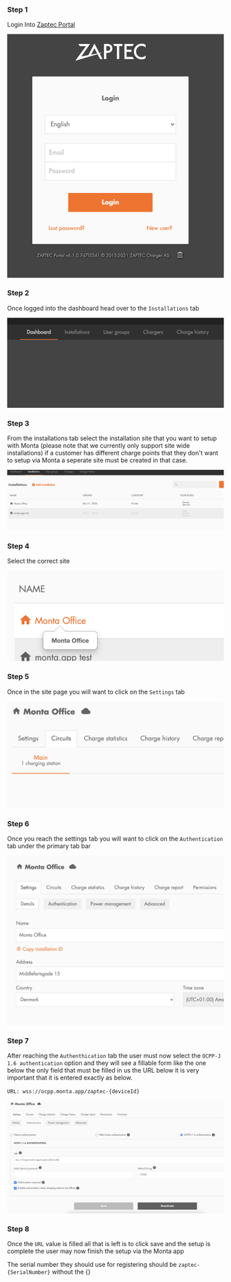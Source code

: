 ### Step 1

Login Into [Zaptec Portal](https://portal.zaptec.com/)

![Step 1](step_1.png)

### Step 2

Once logged into the dashboard head over to the `Installations` tab

![Step 2](step_2.png)

### Step 3

From the installations tab select the installation site that you want to setup with Monta (please
note that we currently only support site wide installations) if a customer has different charge
points that they don't want to setup via Monta a seperate site must be created in that case.

![Step 3](step_3.png)

### Step 4

Select the correct site

![Step 4](step_4.png)

### Step 5

Once in the site page you will want to click on the `Settings` tab

![Step 5](step_5.png)

### Step 6

Once you reach the settings tab you will want to click on the `Authentication` tab under the primary
tab bar

![Step 6](step_6.png)

### Step 7

After reaching the `Authenthication` tab the user must now select the `OCPP-J 1.6 authentication`
option and they will see a fillable form like the one below the only field that must be filled in us
the URL below it is very important that it is entered exactly as below.

`URL: wss://ocpp.monta.app/zaptec-{deviceId}`

![Step 7](step_7.png)

### Step 8

Once the `URL` value is filled all that is left is to click save and the setup is complete the user
may now finish the setup via the Monta app

The serial number they should use for registering should be `zaptec-{SerialNumber}` without the {}
